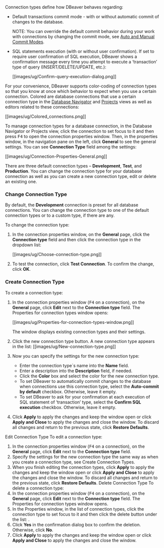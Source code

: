 Connection types define how DBeaver behaves regarding:
* Default transactions commit mode - with or without automatic commit of changes to the database.

  NOTE: You can override the default commit behavior during your work with connections by changing the commit mode, see [Auto and Manual Commit Modes](https://github.com/dbeaver/dbeaver/wiki/Auto-and-Manual-Commit-Modes).  

* SQL statements execution (with or without user confirmation). If set to require user confirmation of SQL execution, DBeaver shows a confirmation message every time you attempt to execute a ‘transaction’ type of query (INSERT/DELETE/UPDATE, etc.):

  [[images/ug/Confirm-query-execution-dialog.png]]

For your convenience, DBeaver supports color-coding of connection types so that you know at once which behavior to expect when you use a certain connection. Colored are database connections that use a certain connection type in the [Database Navigator](https://github.com/dbeaver/dbeaver/wiki/Database-Navigator) and [Projects](https://github.com/dbeaver/dbeaver/wiki/Projects) views as well as editors related to these connections:

[[images/ug/Colored_connections.png]]

To manage connection types for a database connection, in the Database Navigator or Projects view, click the connection to set focus to it and then press <kbd>F4</kbd> to open the connection properties window. Then, in the properties window, in the navigation pane on the left, click **General** to see the general settings. You can see **Connection Type** field among the settings:

[[images/ug/Connection-Properties-General.png]]

There are three default connection types – **Development**, **Test**, and **Production**. You can change the connection type for your database connection as well as you can create a new connection type, edit or delete an existing one.

### Change Connection Type
By default, the **Development** connection is preset for all database connections. You can change the connection type to one of the default connection types or to a custom type, if there are any.

To change the connection type:
1. In the connection properties window, on the **General** page, click the **Connection type** field and then click the connection type in the dropdown list:

   [[images/ug/Choose-connection-type.png]]  
 
2. To test the connection, click **Test Connection**. To confirm the change, click **OK**.

### Create Connection Type
To create a connection type:
1. In the connection properties window (<kbd>F4</kbd>  on a connection), on the **General** page, click **Edit** next to the **Connection type** field. The Properties for connection types window opens:

   [[images/ug/Properties-for-connection-types-window.png]]  

   The window displays existing connection types and their settings.  
2. Click the new connection type button. A new connection type appears in the list:
   [[images/ug/New-connection-type.png]]  
3. Now you can specify the settings for the new connection type:
   * Enter the connection type`s name into the **Name** field. 
   * Enter a description into the **Description** field, if needed. 
   * Click the **Color** box and select the color for the new connection type.  
   * To set DBeaver to automatically commit changes to the database when connections use this connection type, select the **Auto-commit by default** checkbox. Otherwise, leave it empty. 
   * To set DBeaver to ask for your confirmation at each execution of SQL statement of ‘transaction’ type, select the **Confirm SQL execution** checkbox. Otherwise, leave it empty.  
4. Click **Apply** to apply the changes and keep the window open or click **Apply and Close** to apply the changes and close the window. To discard all changes and return to the previous state, click **Restore Defaults**.

Edit Connection Type
To edit a connection type:
1.	In the connection properties window (<kbd>F4</kbd>  on a connection), on the **General** page, click **Edit** next to the **Connection type** field.
2.	Specify the settings for the new connection type the same way as when you create a connection type, see Create Connection Types.
3.	When you finish editing the connection types, click **Apply** to apply the changes and keep the window open or click **Apply and Close** to apply the changes and close the window. To discard all changes and return to the previous state, click **Restore Defaults**.
Delete Connection Type
To delete a connection type:
1.	In the connection properties window (<kbd>F4</kbd>  on a connection), on the **General** page, click **Edit** next to the **Connection type** field. The Properties for connection types window opens.
2.	In the Properties window, in the list of connection types, click the connection type to set focus to it and then click the delete button under the list:  .
3.	Click **Yes** in the confirmation dialog box to confirm the deletion. Otherwise, click **No**.
4.	Click **Apply** to apply the changes and keep the window open or click **Apply and Close** to apply the changes and close the window.

